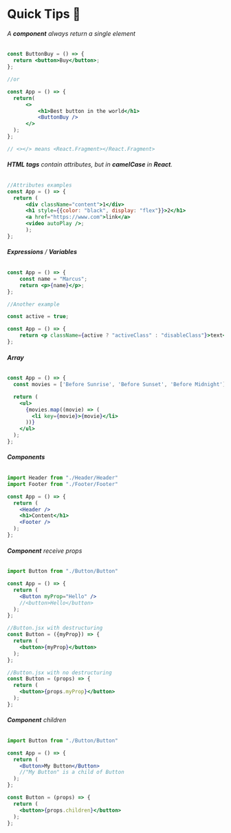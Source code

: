 
# Quick Tips 🚀
###### A **component** always return a single element
```jsx
const ButtonBuy = () => {
  return <button>Buy</button>;
};

//or

const App = () => {
  return(
	  <>
		  <h1>Best button in the world</h1>
		  <ButtonBuy />
	  </>
  );
};

// <></> means <React.Fragment></React.Fragment>
```

###### **HTML tags** contain attributes, but in **camelCase** in **React**.
```jsx
//Attributes examples
const App = () => {
  return (
	  <div className="content">1</div>
	  <h1 style={{color: "black", display: "flex"}}>2</h1>
	  <a href="https://www.com">link</a>
	  <video autoPlay />;
      );
};
```

###### **Expressions** / **Variables**
```jsx
const App = () => {
	const name = "Marcus";
	return <p>{name}</p>;
};

//Another example

const active = true;

const App = () => {
	return <p className={active ? "activeClass" : "disableClass"}>text</p>;
};

```

###### **Array**
```jsx
const App = () => {
  const movies = ['Before Sunrise', 'Before Sunset', 'Before Midnight'];

  return (
    <ul>
      {movies.map((movie) => (
        <li key={movie}>{movie}</li>
      ))}
    </ul>
  );
};
```

###### **Components**
```jsx
import Header from "./Header/Header"
import Footer from "./Footer/Footer"

const App = () => {
  return (
    <Header />
    <h1>Content</h1>
	<Footer />
  );
};
```

###### **Component** receive props
```jsx
import Button from "./Button/Button"

const App = () => {
  return (
    <Button myProp="Hello" />
    //<button>Hello</button>
  );
};

//Button.jsx with destructuring 
const Button = ({myProp}) => {
  return (
    <button>{myProp}</button>
  );
};

//Button.jsx with no destructuring 
const Button = (props) => {
  return (
    <button>{props.myProp}</button>
  );
};
```

###### **Component** children
```jsx
import Button from "./Button/Button"

const App = () => {
  return (
    <Button>My Button</Button>
    //"My Button" is a child of Button
  );
};

const Button = (props) => {
  return (
    <button>{props.children}</button> 
  );
};

```
